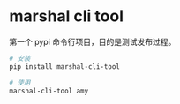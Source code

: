 # marshal cli tool

第一个 pypi 命令行项目，目的是测试发布过程。

```bash
# 安装
pip install marshal-cli-tool

# 使用
marshal-cli-tool amy
```